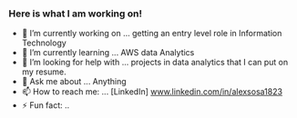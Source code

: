 ### Here is what I am working on!


- 🔭 I’m currently working on ... getting an entry level role in Information Technology
- 🌱 I’m currently learning ... AWS data Analytics 
- 🤔 I’m looking for help with ... projects in data analytics that I can put on my resume.
- 💬 Ask me about ... Anything
- 📫 How to reach me: ... [LinkedIn] www.linkedin.com/in/alexsosa1823
- ⚡ Fun fact: ..
